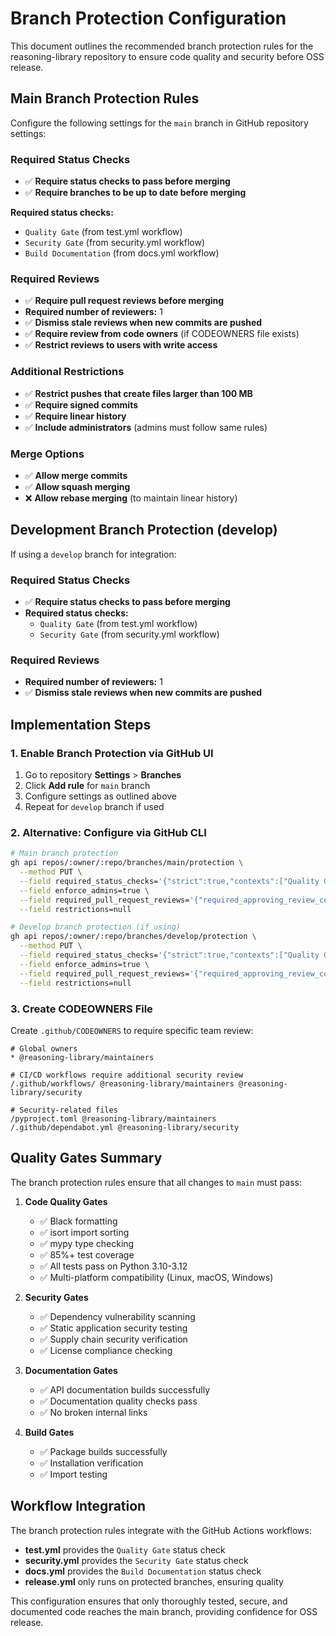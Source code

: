 # Branch Protection Configuration

This document outlines the recommended branch protection rules for the reasoning-library repository to ensure code quality and security before OSS release.

## Main Branch Protection Rules

Configure the following settings for the `main` branch in GitHub repository settings:

### Required Status Checks
- ✅ **Require status checks to pass before merging**
- ✅ **Require branches to be up to date before merging**

**Required status checks:**
- `Quality Gate` (from test.yml workflow)
- `Security Gate` (from security.yml workflow)
- `Build Documentation` (from docs.yml workflow)

### Required Reviews
- ✅ **Require pull request reviews before merging**
- **Required number of reviewers:** 1
- ✅ **Dismiss stale reviews when new commits are pushed**
- ✅ **Require review from code owners** (if CODEOWNERS file exists)
- ✅ **Restrict reviews to users with write access**

### Additional Restrictions
- ✅ **Restrict pushes that create files larger than 100 MB**
- ✅ **Require signed commits**
- ✅ **Require linear history**
- ✅ **Include administrators** (admins must follow same rules)

### Merge Options
- ✅ **Allow merge commits**
- ✅ **Allow squash merging**
- ❌ **Allow rebase merging** (to maintain linear history)

## Development Branch Protection (develop)

If using a `develop` branch for integration:

### Required Status Checks
- ✅ **Require status checks to pass before merging**
- **Required status checks:**
  - `Quality Gate` (from test.yml workflow)
  - `Security Gate` (from security.yml workflow)

### Required Reviews
- **Required number of reviewers:** 1
- ✅ **Dismiss stale reviews when new commits are pushed**

## Implementation Steps

### 1. Enable Branch Protection via GitHub UI

1. Go to repository **Settings** > **Branches**
2. Click **Add rule** for `main` branch
3. Configure settings as outlined above
4. Repeat for `develop` branch if used

### 2. Alternative: Configure via GitHub CLI

```bash
# Main branch protection
gh api repos/:owner/:repo/branches/main/protection \
  --method PUT \
  --field required_status_checks='{"strict":true,"contexts":["Quality Gate","Security Gate","Build Documentation"]}' \
  --field enforce_admins=true \
  --field required_pull_request_reviews='{"required_approving_review_count":1,"dismiss_stale_reviews":true,"require_code_owner_reviews":true}' \
  --field restrictions=null

# Develop branch protection (if using)
gh api repos/:owner/:repo/branches/develop/protection \
  --method PUT \
  --field required_status_checks='{"strict":true,"contexts":["Quality Gate","Security Gate"]}' \
  --field enforce_admins=true \
  --field required_pull_request_reviews='{"required_approving_review_count":1,"dismiss_stale_reviews":true}' \
  --field restrictions=null
```

### 3. Create CODEOWNERS File

Create `.github/CODEOWNERS` to require specific team review:

```
# Global owners
* @reasoning-library/maintainers

# CI/CD workflows require additional security review
/.github/workflows/ @reasoning-library/maintainers @reasoning-library/security

# Security-related files
/pyproject.toml @reasoning-library/maintainers
/.github/dependabot.yml @reasoning-library/security
```

## Quality Gates Summary

The branch protection rules ensure that all changes to `main` must pass:

1. **Code Quality Gates**
   - ✅ Black formatting
   - ✅ isort import sorting
   - ✅ mypy type checking
   - ✅ 85%+ test coverage
   - ✅ All tests pass on Python 3.10-3.12
   - ✅ Multi-platform compatibility (Linux, macOS, Windows)

2. **Security Gates**
   - ✅ Dependency vulnerability scanning
   - ✅ Static application security testing
   - ✅ Supply chain security verification
   - ✅ License compliance checking

3. **Documentation Gates**
   - ✅ API documentation builds successfully
   - ✅ Documentation quality checks pass
   - ✅ No broken internal links

4. **Build Gates**
   - ✅ Package builds successfully
   - ✅ Installation verification
   - ✅ Import testing

## Workflow Integration

The branch protection rules integrate with the GitHub Actions workflows:

- **test.yml** provides the `Quality Gate` status check
- **security.yml** provides the `Security Gate` status check
- **docs.yml** provides the `Build Documentation` status check
- **release.yml** only runs on protected branches, ensuring quality

This configuration ensures that only thoroughly tested, secure, and documented code reaches the main branch, providing confidence for OSS release.